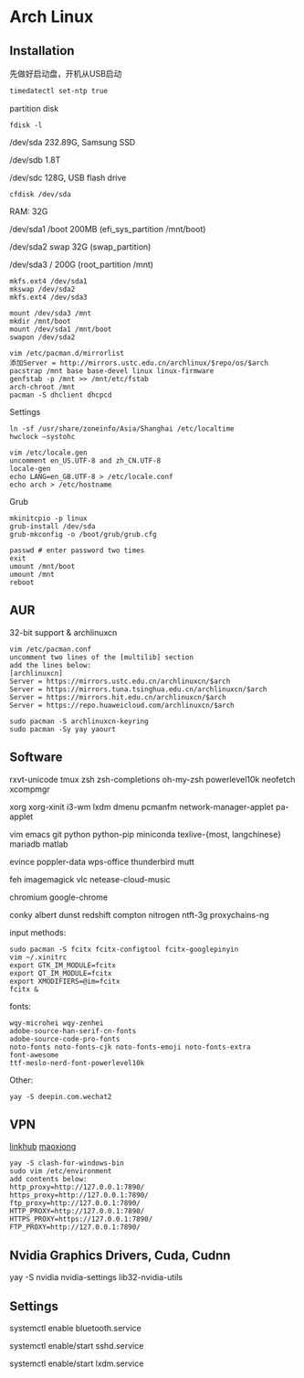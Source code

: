 # Arch Linux

## Installation

先做好启动盘，开机从USB启动

```sh
timedatectl set-ntp true
```

partition disk

```fdisk -l```

/dev/sda 232.89G, Samsung SSD

/dev/sdb 1.8T

/dev/sdc 128G, USB flash drive


```cfdisk /dev/sda```

RAM: 32G

/dev/sda1 /boot 200MB (efi_sys_partition /mnt/boot)

/dev/sda2 swap 32G (swap_partition)

/dev/sda3 / 200G (root_partition /mnt)

```
mkfs.ext4 /dev/sda1
mkswap /dev/sda2
mkfs.ext4 /dev/sda3

mount /dev/sda3 /mnt
mkdir /mnt/boot
mount /dev/sda1 /mnt/boot
swapon /dev/sda2
```

```
vim /etc/pacman.d/mirrorlist
添加Server = http://mirrors.ustc.edu.cn/archlinux/$repo/os/$arch
pacstrap /mnt base base-devel linux linux-firmware
genfstab -p /mnt >> /mnt/etc/fstab
arch-chroot /mnt
pacman -S dhclient dhcpcd
```
Settings
```
ln -sf /usr/share/zoneinfo/Asia/Shanghai /etc/localtime
hwclock —systohc

vim /etc/locale.gen
uncomment en_US.UTF-8 and zh_CN.UTF-8
locale-gen
echo LANG=en_GB.UTF-8 > /etc/locale.conf
echo arch > /etc/hostname
```
Grub
```
mkinitcpio -p linux
grub-install /dev/sda
grub-mkconfig -o /boot/grub/grub.cfg

passwd # enter password two times
exit
umount /mnt/boot
umount /mnt
reboot
```

## AUR

32-bit support & archlinuxcn
```
vim /etc/pacman.conf
uncomment two lines of the [multilib] section
add the lines below:
[archlinuxcn]
Server = https://mirrors.ustc.edu.cn/archlinuxcn/$arch
Server = https://mirrors.tuna.tsinghua.edu.cn/archlinuxcn/$arch
Server = https://mirrors.hit.edu.cn/archlinuxcn/$arch
Server = https://repo.huaweicloud.com/archlinuxcn/$arch

sudo pacman -S archlinuxcn-keyring
sudo pacman -Sy yay yaourt
```
## Software

rxvt-unicode tmux zsh zsh-completions oh-my-zsh powerlevel10k neofetch xcompmgr

xorg xorg-xinit i3-wm lxdm dmenu pcmanfm network-manager-applet pa-applet

vim emacs git python python-pip miniconda texlive-{most, langchinese} mariadb matlab

evince poppler-data wps-office thunderbird mutt

feh imagemagick vlc netease-cloud-music

chromium google-chrome

conky albert dunst redshift compton nitrogen ntft-3g proxychains-ng

input methods:
```
sudo pacman -S fcitx fcitx-configtool fcitx-googlepinyin
vim ~/.xinitrc
export GTK_IM_MODULE=fcitx
export QT_IM_MODULE=fcitx
export XMODIFIERS=@im=fcitx
fcitx &
```

fonts:
```
wqy-microhei wqy-zenhei
adobe-source-han-serif-cn-fonts
adobe-source-code-pro-fonts
noto-fonts noto-fonts-cjk noto-fonts-emoji noto-fonts-extra
font-awesome
ttf-meslo-nerd-font-powerlevel10k
```

Other:
```
yay -S deepin.com.wechat2
```

## VPN

[linkhub](https://linkhub.mobi/)
[maoxiong](https://linxing.maoxiong.cloud/)


```
yay -S clash-for-windows-bin
sudo vim /etc/environment
add contents below:
http_proxy=http://127.0.0.1:7890/
https_proxy=http://127.0.0.1:7890/
ftp_proxy=http://127.0.0.1:7890/
HTTP_PROXY=http://127.0.0.1:7890/
HTTPS_PROXY=https://127.0.0.1:7890/
FTP_PROXY=http://127.0.0.1:7890/
```

## Nvidia Graphics Drivers, Cuda, Cudnn

yay -S nvidia nvidia-settings lib32-nvidia-utils

## Settings

systemctl enable bluetooth.service

systemctl enable/start sshd.service

systemctl enable/start lxdm.service

